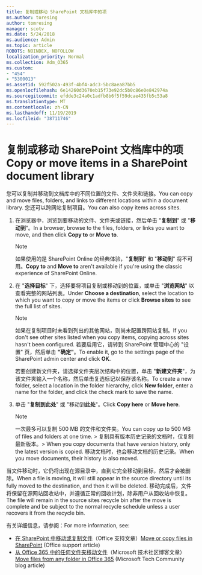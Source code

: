 ```yaml
---
title: 复制或移动 SharePoint 文档库中的项
ms.author: toresing
author: tomresing
manager: scotv
ms.date: 5/24/2018
ms.audience: Admin
ms.topic: article
ROBOTS: NOINDEX, NOFOLLOW
localization_priority: Normal
ms.collection: Adm_O365
ms.custom:
- "454"
- "5300013"
ms.assetid: 592f502a-493f-4bf4-adc3-5bc8aea87bb5
ms.openlocfilehash: 6e14260d3670eb15f73e92dc5b0c86e0e842974a
ms.sourcegitcommit: efdde3c24a0c1adfb8b6f5f59dcae435fb5c53a8
ms.translationtype: MT
ms.contentlocale: zh-CN
ms.lasthandoff: 11/19/2019
ms.locfileid: "38711746"
---
```

# <a name="copy-or-move-items-in-a-sharepoint-document-library"></a><span data-ttu-id="0e14c-102">复制或移动 SharePoint 文档库中的项</span><span class="sxs-lookup"><span data-stu-id="0e14c-102">Copy or move items in a SharePoint document library</span></span>

<span data-ttu-id="0e14c-103">您可以复制并移动到文档库中的不同位置的文件、文件夹和链接。</span><span class="sxs-lookup"><span data-stu-id="0e14c-103">You can copy and move files, folders, and links to different locations within a document library.</span></span> <span data-ttu-id="0e14c-104">您还可以跨网站复制项目。</span><span class="sxs-lookup"><span data-stu-id="0e14c-104">You can also copy items across sites.</span></span> 
  
1. <span data-ttu-id="0e14c-105">在浏览器中，浏览到要移动的文件、文件夹或链接，然后单击 "**复制到**" 或 "**移动到**"。</span><span class="sxs-lookup"><span data-stu-id="0e14c-105">In a browser, browse to the files, folders, or links you want to move, and then click **Copy to** or **Move to**.</span></span>

    > [!NOTE]
    > <span data-ttu-id="0e14c-106">如果使用的是 SharePoint Online 的经典体验，"**复制到**" 和 "**移动到**" 将不可用。</span><span class="sxs-lookup"><span data-stu-id="0e14c-106">**Copy to** and **Move to** aren't available if you're using the classic experience of SharePoint Online.</span></span>
  
2. <span data-ttu-id="0e14c-107">在 "**选择目标**" 下，选择要将项目复制或移动到的位置，或单击 "**浏览网站**" 以查看完整的网站列表。</span><span class="sxs-lookup"><span data-stu-id="0e14c-107">Under **Choose a destination**, select the location to which you want to copy or move the items or click **Browse sites** to see the full list of sites.</span></span>

    > [!NOTE]
    > <span data-ttu-id="0e14c-108">如果在复制项目时未看到列出的其他网站，则尚未配置跨网站复制。</span><span class="sxs-lookup"><span data-stu-id="0e14c-108">If you don't see other sites listed when you copy items, copying across sites hasn't been configured.</span></span> <span data-ttu-id="0e14c-109">若要启用它，请转到 SharePoint 管理中心的 "设置" 页，然后单击 **"确定"**。</span><span class="sxs-lookup"><span data-stu-id="0e14c-109">To enable it, go to the settings page of the SharePoint admin center and click **OK**.</span></span>
  
    <span data-ttu-id="0e14c-110">若要创建新文件夹，请选择文件夹层次结构中的位置，单击 "**新建文件夹**"，为该文件夹输入一个名称，然后单击复选标记以保存该名称。</span><span class="sxs-lookup"><span data-stu-id="0e14c-110">To create a new folder, select a location in the folder hierarchy, click **New folder**, enter a name for the folder, and click the check mark to save the name.</span></span>

3. <span data-ttu-id="0e14c-111">单击 "**复制到此处**" 或 "移动到**此处**"。</span><span class="sxs-lookup"><span data-stu-id="0e14c-111">Click **Copy here** or **Move here**.</span></span>

    > [!NOTE]
    > <span data-ttu-id="0e14c-112">一次最多可以复制 500 MB 的文件和文件夹。</span><span class="sxs-lookup"><span data-stu-id="0e14c-112">You can copy up to 500 MB of files and folders at one time.</span></span> <span data-ttu-id="0e14c-113">> 复制具有版本历史记录的文档时，仅复制最新版本。</span><span class="sxs-lookup"><span data-stu-id="0e14c-113">>  When you copy documents that have version history, only the latest version is copied.</span></span> <span data-ttu-id="0e14c-114">移动文档时，也会移动文档的历史记录。</span><span class="sxs-lookup"><span data-stu-id="0e14c-114">When you move documents, their history is also moved.</span></span>
  
 <span data-ttu-id="0e14c-115">当文件移动时，它仍将出现在源目录中，直到它完全移动到目标，然后才会被删除。</span><span class="sxs-lookup"><span data-stu-id="0e14c-115">When a file is moving, it will still appear in the source directory until its fully moved to the destination, and then it will be deleted.</span></span> <span data-ttu-id="0e14c-116">移动完成后，文件将保留在源网站回收站中，并遵循正常的回收计划，除非用户从回收站中恢复。</span><span class="sxs-lookup"><span data-stu-id="0e14c-116">The file will remain in the source sites recycle bin after the move is complete and be subject to the normal recycle schedule unless a user recovers it from the recycle bin.</span></span>

<span data-ttu-id="0e14c-117">有关详细信息，请参阅：</span><span class="sxs-lookup"><span data-stu-id="0e14c-117">For more information, see:</span></span>

 - <span data-ttu-id="0e14c-118">[在 SharePoint 中移动或复制文件](https://support.office.com/article/move-or-copy-files-in-sharepoint-00e2f483-4df3-46be-a861-1f5f0c1a87bc)（Office 支持文章）</span><span class="sxs-lookup"><span data-stu-id="0e14c-118">[Move or copy files in SharePoint](https://support.office.com/article/move-or-copy-files-in-sharepoint-00e2f483-4df3-46be-a861-1f5f0c1a87bc) (Office support article)</span></span>
 - <span data-ttu-id="0e14c-119">[从 Office 365 中的任何文件夹移动文件](https://techcommunity.microsoft.com/t5/Microsoft-SharePoint-Blog/Now-move-files-anywhere-in-Office-365-SharePoint-and-OneDrive/ba-p/146973)（Microsoft 技术社区博客文章）</span><span class="sxs-lookup"><span data-stu-id="0e14c-119">[Move files from any folder in Office 365](https://techcommunity.microsoft.com/t5/Microsoft-SharePoint-Blog/Now-move-files-anywhere-in-Office-365-SharePoint-and-OneDrive/ba-p/146973) (Microsoft Tech Community blog article)</span></span>  
